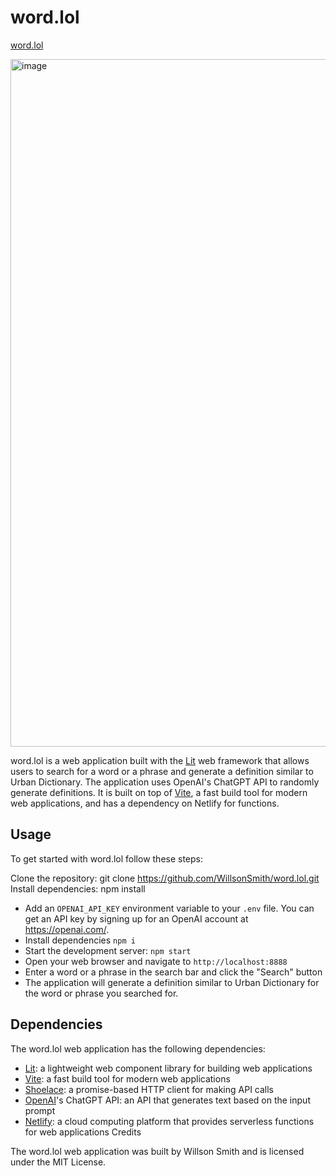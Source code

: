 # word.lol
[word.lol](https://word.lol)

<img width="1100" alt="image" src="https://user-images.githubusercontent.com/1087756/227752029-91df690b-f51c-47fb-9d75-a0b8fb88a8ea.png">

word.lol is a web application built with the [Lit](http://lit.dev) web framework that allows users to search for a word or a phrase and generate a definition similar to Urban Dictionary. The application uses OpenAI's ChatGPT API to randomly generate definitions. It is built on top of [Vite](https://vitejs.dev), a fast build tool for modern web applications, and has a dependency on Netlify for functions.

## Usage

To get started with word.lol follow these steps:

Clone the repository: git clone https://github.com/WillsonSmith/word.lol.git
Install dependencies: npm install

- Add an `OPENAI_API_KEY` environment variable to your `.env` file. You can get an API key by signing up for an OpenAI account at https://openai.com/.
- Install dependencies `npm i`
- Start the development server: `npm start`
- Open your web browser and navigate to `http://localhost:8888`
- Enter a word or a phrase in the search bar and click the "Search" button
- The application will generate a definition similar to Urban Dictionary for the word or phrase you searched for.

## Dependencies

The word.lol web application has the following dependencies:

- [Lit](https://lit.dev): a lightweight web component library for building web applications
- [Vite](https://vitejs.dev): a fast build tool for modern web applications
- [Shoelace](https://shoelace.style): a promise-based HTTP client for making API calls
- [OpenAI](https://openai.com)'s ChatGPT API: an API that generates text based on the input prompt
- [Netlify](https://netlify.com): a cloud computing platform that provides serverless functions for web applications
Credits

The word.lol web application was built by Willson Smith and is licensed under the MIT License.
